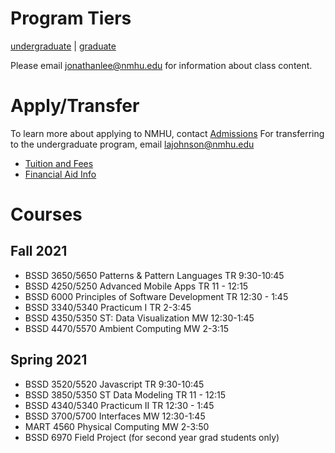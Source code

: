 # Program Tiers

[undergraduate](https://nmhu-ssd.github.io/undergrad) | [graduate](https://nmhu-ssd.github.io/grad)

Please email jonathanlee@nmhu.edu for information about class content.


# Apply/Transfer

To learn more about applying to NMHU, contact [Admissions](https://www.nmhu.edu/apply-to-new-mexico-highlands/)
For transferring to the undergraduate program, email [lajohnson@nmhu.edu](mailto:lajohnson@nmhu.edu)

- [Tuition and Fees](https://www.nmhu.edu/office-of-the-registrar/tuition-and-fees/)
- [Financial Aid Info](https://www.nmhu.edu/financial-aid/financial-aid-resources/)


# Courses
## Fall 2021
- BSSD 3650/5650 Patterns & Pattern Languages TR 9:30-10:45
- BSSD 4250/5250 Advanced Mobile Apps TR 11 - 12:15
- BSSD 6000 Principles of Software Development TR 12:30 - 1:45
- BSSD 3340/5340 Practicum I TR 2-3:45
- BSSD 4350/5350 ST: Data Visualization MW 12:30-1:45
- BSSD 4470/5570 Ambient Computing MW 2-3:15

## Spring 2021
- BSSD 3520/5520 Javascript TR 9:30-10:45
- BSSD 3850/5350 ST Data Modeling TR 11 - 12:15
- BSSD 4340/5340 Practicum II TR 12:30 - 1:45
- BSSD 3700/5700 Interfaces MW 12:30-1:45
- MART 4560 Physical Computing MW 2-3:50
- BSSD 6970 Field Project (for second year grad students only)
